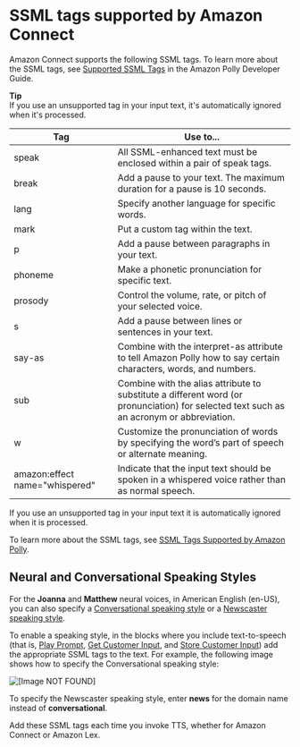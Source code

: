 # SSML tags supported by Amazon Connect<a name="supported-ssml-tags"></a>

Amazon Connect supports the following SSML tags\. To learn more about the SSML tags, see [Supported SSML Tags](https://docs.aws.amazon.com/polly/latest/dg/supportedtags.html) in the Amazon Polly Developer Guide\.

**Tip**  
If you use an unsupported tag in your input text, it's automatically ignored when it's processed\. 


| Tag | Use to\.\.\. | 
| --- | --- | 
|  speak  |  All SSML\-enhanced text must be enclosed within a pair of speak tags\.  | 
|  break  |  Add a pause to your text\. The maximum duration for a pause is 10 seconds\.  | 
|  lang  |  Specify another language for specific words\.  | 
|  mark  |  Put a custom tag within the text\.  | 
|  p  |  Add a pause between paragraphs in your text\.   | 
| phoneme | Make a phonetic pronunciation for specific text\. | 
| prosody | Control the volume, rate, or pitch of your selected voice\. | 
| s | Add a pause between lines or sentences in your text\. | 
| say\-as | Combine with the interpret\-as attribute to tell Amazon Polly how to say certain characters, words, and numbers\. | 
| sub | Combine with the alias attribute to substitute a different word \(or pronunciation\) for selected text such as an acronym or abbreviation\. | 
| w | Customize the pronunciation of words by specifying the word’s part of speech or alternate meaning\. | 
| amazon:effect name="whispered"  | Indicate that the input text should be spoken in a whispered voice rather than as normal speech\. | 

If you use an unsupported tag in your input text it is automatically ignored when it is processed\. 

To learn more about the SSML tags, see [SSML Tags Supported by Amazon Polly](https://docs.aws.amazon.com/polly/latest/dg/supported-ssml.html)\.

## Neural and Conversational Speaking Styles<a name="neural-and-conversational-tts"></a>

For the **Joanna** and **Matthew** neural voices, in American English \(en\-US\), you can also specify a [Conversational speaking style](https://docs.aws.amazon.com/polly/latest/dg/ntts-speakingstyles.html) or a [Newscaster speaking style](https://docs.aws.amazon.com/polly/latest/dg/ntts-speakingstyles.html)\.

To enable a speaking style, in the blocks where you include text\-to\-speech \(that is, [Play Prompt](play.md), [Get Customer Input](get-customer-input.md), and [Store Customer Input](store-customer-input.md)\) add the appropriate SSML tags to the text\. For example, the following image shows how to specify the Conversational speaking style:

![\[Image NOT FOUND\]](http://docs.aws.amazon.com/connect/latest/adminguide/images/set-voice-tts-example.png)

To specify the Newscaster speaking style, enter **news** for the domain name instead of **conversational**\.

Add these SSML tags each time you invoke TTS, whether for Amazon Connect or Amazon Lex\.